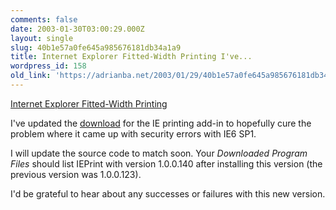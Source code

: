 ```yaml
---
comments: false
date: 2003-01-30T03:00:29.000Z
layout: single
slug: 40b1e57a0fe645a985676181db34a1a9
title: Internet Explorer Fitted-Width Printing I've...
wordpress_id: 158
old_link: 'https://adrianba.net/2003/01/29/40b1e57a0fe645a985676181db34a1a9/'
---
```

[Internet
Explorer Fitted-Width Printing](/software/)

I've updated the
[
download](/software/download/IEPrint.htm) for the IE printing add-in to hopefully cure the
problem where it came up with security errors with IE6 SP1.

I will update the source code to match soon. Your _Downloaded
Program Files_ should list IEPrint with version 1.0.0.140 after
installing this version (the previous version was
1.0.0.123).

I'd be grateful to hear about any successes or failures with
this new version.

